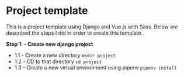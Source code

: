 # Project template

This is a project template using Django and Vue.js with Sass. Below are described the steps I did in order to create this template.

**Step 1: - Create new django project**

- 1.1 - Create a new directory `mkdir project`
- 1.2 - CD to that directory `cd project`
- 1.3 - Create a new virtual environment using pipenv `pipenv install`
